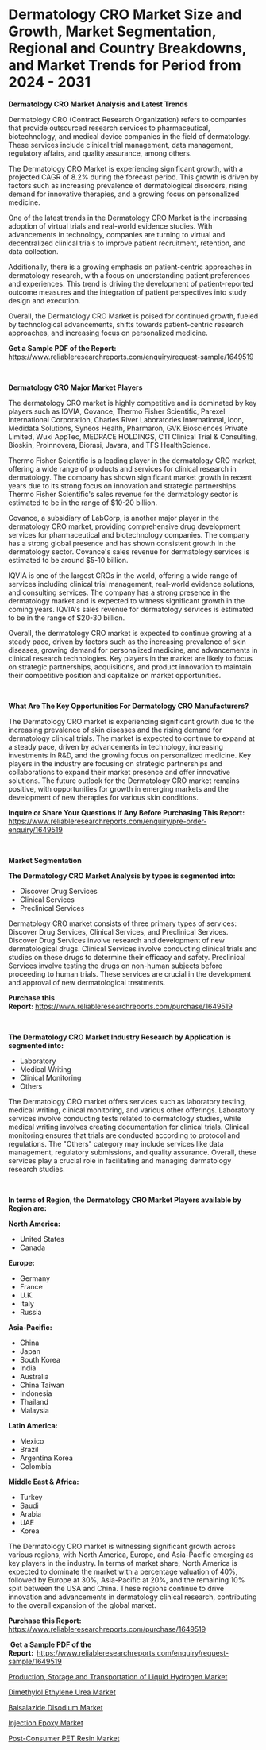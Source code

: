 <p><h1>Dermatology CRO Market Size and Growth, Market Segmentation, Regional and Country Breakdowns, and Market Trends for Period from 2024 -  2031</h1></p><p><strong>Dermatology CRO Market Analysis and Latest Trends</strong></p>
<p><p>Dermatology CRO (Contract Research Organization) refers to companies that provide outsourced research services to pharmaceutical, biotechnology, and medical device companies in the field of dermatology. These services include clinical trial management, data management, regulatory affairs, and quality assurance, among others.</p><p>The Dermatology CRO Market is experiencing significant growth, with a projected CAGR of 8.2% during the forecast period. This growth is driven by factors such as increasing prevalence of dermatological disorders, rising demand for innovative therapies, and a growing focus on personalized medicine.</p><p>One of the latest trends in the Dermatology CRO Market is the increasing adoption of virtual trials and real-world evidence studies. With advancements in technology, companies are turning to virtual and decentralized clinical trials to improve patient recruitment, retention, and data collection.</p><p>Additionally, there is a growing emphasis on patient-centric approaches in dermatology research, with a focus on understanding patient preferences and experiences. This trend is driving the development of patient-reported outcome measures and the integration of patient perspectives into study design and execution.</p><p>Overall, the Dermatology CRO Market is poised for continued growth, fueled by technological advancements, shifts towards patient-centric research approaches, and increasing focus on personalized medicine.</p></p>
<p><strong>Get a Sample PDF of the Report:&nbsp;</strong> <a href="https://www.reliableresearchreports.com/enquiry/request-sample/1649519">https://www.reliableresearchreports.com/enquiry/request-sample/1649519</a></p>
<p>&nbsp;</p>
<p><strong>Dermatology CRO Major Market Players</strong></p>
<p><p>The dermatology CRO market is highly competitive and is dominated by key players such as IQVIA, Covance, Thermo Fisher Scientific, Parexel International Corporation, Charles River Laboratories International, Icon, Medidata Solutions, Syneos Health, Pharmaron, GVK Biosciences Private Limited, Wuxi AppTec, MEDPACE HOLDINGS, CTI Clinical Trial & Consulting, Bioskin, Proinnovera, Biorasi, Javara, and TFS HealthScience.</p><p>Thermo Fisher Scientific is a leading player in the dermatology CRO market, offering a wide range of products and services for clinical research in dermatology. The company has shown significant market growth in recent years due to its strong focus on innovation and strategic partnerships. Thermo Fisher Scientific's sales revenue for the dermatology sector is estimated to be in the range of $10-20 billion.</p><p>Covance, a subsidiary of LabCorp, is another major player in the dermatology CRO market, providing comprehensive drug development services for pharmaceutical and biotechnology companies. The company has a strong global presence and has shown consistent growth in the dermatology sector. Covance's sales revenue for dermatology services is estimated to be around $5-10 billion.</p><p>IQVIA is one of the largest CROs in the world, offering a wide range of services including clinical trial management, real-world evidence solutions, and consulting services. The company has a strong presence in the dermatology market and is expected to witness significant growth in the coming years. IQVIA's sales revenue for dermatology services is estimated to be in the range of $20-30 billion.</p><p>Overall, the dermatology CRO market is expected to continue growing at a steady pace, driven by factors such as the increasing prevalence of skin diseases, growing demand for personalized medicine, and advancements in clinical research technologies. Key players in the market are likely to focus on strategic partnerships, acquisitions, and product innovation to maintain their competitive position and capitalize on market opportunities.</p></p>
<p>&nbsp;</p>
<p><strong>What Are The Key Opportunities For Dermatology CRO Manufacturers?</strong></p>
<p><p>The Dermatology CRO market is experiencing significant growth due to the increasing prevalence of skin diseases and the rising demand for dermatology clinical trials. The market is expected to continue to expand at a steady pace, driven by advancements in technology, increasing investments in R&D, and the growing focus on personalized medicine. Key players in the industry are focusing on strategic partnerships and collaborations to expand their market presence and offer innovative solutions. The future outlook for the Dermatology CRO market remains positive, with opportunities for growth in emerging markets and the development of new therapies for various skin conditions.</p></p>
<p><strong>Inquire or Share Your Questions If Any Before Purchasing This Report:</strong> <a href="https://www.reliableresearchreports.com/enquiry/pre-order-enquiry/1649519">https://www.reliableresearchreports.com/enquiry/pre-order-enquiry/1649519</a></p>
<p>&nbsp;</p>
<p><strong>Market Segmentation</strong></p>
<p><strong>The Dermatology CRO Market Analysis by types is segmented into:</strong></p>
<p><ul><li>Discover Drug Services</li><li>Clinical Services</li><li>Preclinical Services</li></ul></p>
<p><p>Dermatology CRO market consists of three primary types of services: Discover Drug Services, Clinical Services, and Preclinical Services. Discover Drug Services involve research and development of new dermatological drugs. Clinical Services involve conducting clinical trials and studies on these drugs to determine their efficacy and safety. Preclinical Services involve testing the drugs on non-human subjects before proceeding to human trials. These services are crucial in the development and approval of new dermatological treatments.</p></p>
<p><strong>Purchase this Report:&nbsp;</strong><a href="https://www.reliableresearchreports.com/purchase/1649519">https://www.reliableresearchreports.com/purchase/1649519</a></p>
<p>&nbsp;</p>
<p><strong>The Dermatology CRO Market Industry Research by Application is segmented into:</strong></p>
<p><ul><li>Laboratory</li><li>Medical Writing</li><li>Clinical Monitoring</li><li>Others</li></ul></p>
<p><p>The Dermatology CRO market offers services such as laboratory testing, medical writing, clinical monitoring, and various other offerings. Laboratory services involve conducting tests related to dermatology studies, while medical writing involves creating documentation for clinical trials. Clinical monitoring ensures that trials are conducted according to protocol and regulations. The "Others" category may include services like data management, regulatory submissions, and quality assurance. Overall, these services play a crucial role in facilitating and managing dermatology research studies.</p></p>
<p>&nbsp;</p>
<p><strong>In terms of Region, the Dermatology CRO Market Players available by Region are:</strong></p>
<p>
    <p> <strong> North America: </strong>
        <ul>
            <li>United States</li>
            <li>Canada</li>
        </ul>
        </p> 
    <p> <strong> Europe: </strong>
        <ul>
            <li>Germany</li>
            <li>France</li>
            <li>U.K.</li>
            <li>Italy</li>
            <li>Russia</li>
        </ul>
        </p> 
    <p> <strong> Asia-Pacific: </strong>
        <ul>
            <li>China</li>
            <li>Japan</li>
            <li>South Korea</li>
            <li>India</li>
            <li>Australia</li>
            <li>China Taiwan</li>
            <li>Indonesia</li>
            <li>Thailand</li>
            <li>Malaysia</li>
        </ul>
        </p> 
    <p> <strong> Latin America: </strong>
        <ul>
            <li>Mexico</li>
            <li>Brazil</li>
            <li>Argentina Korea</li>
            <li>Colombia</li>
        </ul>
        </p> 
    <p> <strong> Middle East & Africa: </strong>
        <ul>
            <li>Turkey</li>
            <li>Saudi</li>
            <li>Arabia</li>
            <li>UAE</li>
            <li>Korea</li>
        </ul>
    </p>
    </p>
<p><p>The Dermatology CRO market is witnessing significant growth across various regions, with North America, Europe, and Asia-Pacific emerging as key players in the industry. In terms of market share, North America is expected to dominate the market with a percentage valuation of 40%, followed by Europe at 30%, Asia-Pacific at 20%, and the remaining 10% split between the USA and China. These regions continue to drive innovation and advancements in dermatology clinical research, contributing to the overall expansion of the global market.</p></p>
<p><strong>Purchase this Report: </strong><a href="https://www.reliableresearchreports.com/purchase/1649519">https://www.reliableresearchreports.com/purchase/1649519</a></p>
<p>&nbsp;<strong>Get a Sample PDF of the Report:&nbsp;&nbsp;</strong><a href="https://www.reliableresearchreports.com/enquiry/request-sample/1649519">https://www.reliableresearchreports.com/enquiry/request-sample/1649519</a></p>
<p><strong></strong></p>
<p><p><a href="https://github.com/luckyshygirl/Market-Research-Report-List-3/blob/main/production-storage-and-transportation-of-liquid-hydrogen-market.md">Production, Storage and Transportation of Liquid Hydrogen Market</a></p><p><a href="https://medium.com/@karleeprice2004/decoding-dimethylol-ethylene-urea-market-metrics-market-share-trends-and-growth-patterns-adb2eb51dd3a">Dimethylol Ethylene Urea Market</a></p><p><a href="https://medium.com/@lisasanchez1968/balsalazide-disodium-market-the-key-to-successful-business-strategy-forecast-till-2031-cd20ac87cbd2">Balsalazide Disodium Market</a></p><p><a href="https://medium.com/@lisasanchez1968/injection-epoxy-market-trends-and-market-analysis-forecasted-for-period-2024-2031-a76912c8dc50">Injection Epoxy Market</a></p><p><a href="https://github.com/vimar16th/Market-Research-Report-List-3/blob/main/post-consumer-pet-resin-market.md">Post-Consumer PET Resin Market</a></p></p>